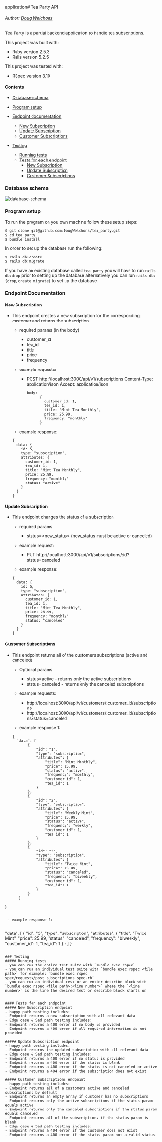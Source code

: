 application# Tea Party API

###### Author: [Doug Welchons](https://github.com/DougWelchons)


Tea Party is a partial backend application to handle tea subscriptions.

This project was built with:
* Ruby version 2.5.3
* Rails version 5.2.5

This project was tested with:
* RSpec version 3.10

#### Contents
- [Database schema](#database_schema)
- [Program setup](#program_setup)
- [Endpoint documentation](#endpoint_documentation)
  - [New Subscription](#new_subscription)
  - [Update Subscription](#update_subscription)
  - [Customer Subscriptions](#customer_subscriptions)

- [Testing](#testing)
  - [Running tests](#running-tests)
  - [Tests for each endpoint](#tests-for-each-endpont)
    - [New Subscription](#new_subscription_endpoint)
    - [Update Subscription](#update_subscription_endpoint)
    - [Customer Subscriptions](#customer_subscriptions_endpoint)

### Database schema
![database-schema](https://user-images.githubusercontent.com/72056427/120692132-9a557e80-c464-11eb-8550-ab2caa6cd0bc.png)

### Program setup
To run the program on you own machine follow these setup steps:
```
$ git clone git@github.com:DougWelchons/tea_party.git
$ cd tea_party
$ bundle install
```

In order to set up the database run the following:
```
$ rails db:create
$ rails db:migrate
```
If you have an existing database called `tea_party` you will have to run `rails db:drop` prior to setting up the database
alternatively you can run `rails db:{drop,create,migrate}` to set up the database.

### Endpoint Documentation

#### New Subscription
- This endpoint creates a new subscription for the corresponding customer and returns the subscription
  - required params (in the body)
    - customer_id
    - tea_id
    - title
    - price
    - frequency

  - example requests:
    - POST http://localhost:3000/api/v1/subscriptions
      Content-Type: application/json
      Accept: application/json
      ```
      body:
            {
              customer_id: 1,
              tea_id: 1,
              title: "Mint Tea Monthly",
              price: 25.99,
              frequency: "monthly"
            }
      ```

  - example response:
  ```
  {
    data: {
      id: 5,
      type: "subscription",
      attributes: {
        customer_id: 1,
        tea_id: 1,
        title: "Mint Tea Monthly",
        price: 25.99,
        frequency: "monthly"
        status: "active"
      }
    }
  }
  ```

#### Update Subscription
- This endpoint changes the status of a subscription
  - required params
    - status=<new_status> (new_status must be active or canceled)

  - example request:
    - PUT http://localhost:3000/api/v1/subscriptions/:id?status=canceled

  - example response:
  ```
  {
    data: {
      id: 5,
      type: "subscription",
      attributes: {
        customer_id: 1,
        tea_id: 1,
        title: "Mint Tea Monthly",
        price: 25.99,
        frequency: "monthly"
        status: "canceled"
      }
    }
  }
  ```

#### Customer Subscriptions
- This endpoint returns all of the customers subscriptions (active and canceled)
  - Optional params
    - status=active - returns only the active subscriptions
    - status=canceled - returns only the canceled subscriptions
  - example requests:
    - http://localhost:3000/api/v1/customers/:customer_id/subscriptions
    - http://localhost:3000/api/v1/customers/:customer_id/subscriptions?status=canceled

  - example response 1:
  ```
  {
    "data": [
         {
             "id": "1",
             "type": "subscription",
             "attributes": {
                 "title": "Mint Monthly",
                 "price": 25.99,
                 "status": "active",
                 "frequency": "monthly",
                 "customer_id": 1,
                 "tea_id": 1
             }
         },
         {
             "id": "2",
             "type": "subscription",
             "attributes": {
                 "title": "Weekly Mint",
                 "price": 25.99,
                 "status": "active",
                 "frequency": "weekly",
                 "customer_id": 1,
                 "tea_id": 1
             }
         },
         {
             "id": "3",
             "type": "subscription",
             "attributes": {
                 "title": "Twice Mint",
                 "price": 25.99,
                 "status": "canceled",
                 "frequency": "biweekly",
                 "customer_id": 1,
                 "tea_id": 1
             }
         }
     ]
 }
 ```

  - example response 2:
  
  ```
  "data": [
         {
             "id": "3",
             "type": "subscription",
             "attributes": {
                 "title": "Twice Mint",
                 "price": 25.99,
                 "status": "canceled",
                 "frequency": "biweekly",
                 "customer_id": 1,
                 "tea_id": 1
             }
         }
     ]
 }
  ```

### Testing
##### Running tests
- you can run the entire test suite with `bundle exec rspec`
- you can run an individual test suite with `bundle exec rspec <file path>` for example: `bundle exec rspec spec/requests/post_subscriptions_spec.rb`
- you can run an individual test or an entier describe block with `bundle exec rspec <file path>:<line number>` where the `<line number>` is the line the desired test or describe block starts on


#### Tests for each endpoint
##### New Subscription endpoint
- happy path testing includes:
  - Endpoint returns a new subscription with all relevant data
- Edge case & Sad path testing includes:
  - Endpoint returns a 400 error if no body is provided
  - Endpoint returns a 400 error if all required information is not provided

##### Update Subscription endpoint
- happy path testing includes:
  - Endpoint returns the updated subscription with all relevant data
- Edge case & Sad path testing includes:
  - Endpoint returns a 400 error if no status is provided
  - Endpoint returns a 400 error if the status is blank
  - Endpoint returns a 400 error if the status is not canceled or active
  - Endpoint returns a 404 error if the subscription does not exist

##### Customer Subscriptions endpoint
- happy path testing includes:
  - Endpoint returns all of a customers active and canceled subscriptions by default
  - Endpoint returns an empty array if customer has no subscriptions
  - Endpoint returns only the active subscriptions if the status param equals active
  - Endpoint returns only the canceled subscriptions if the status param equals canceled
  - Endpoint returns all of the subscriptions if the status param is blank
- Edge case & Sad path testing includes:
  - Endpoint returns a 404 error if the customer does not exist
  - Endpoint returns a 400 error if the status param not a valid status
